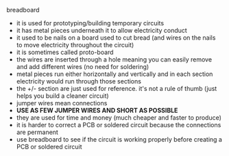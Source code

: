 breadboard 

- it is used for prototyping/building temporary circuits
- it has metal pieces underneath it to allow electricity conduct 
- it used to be nails on a board used to cut bread (and wires on the nails to move electricity throughout the circuit)
- it is sometimes called proto-board
- the wires are inserted through a hole meaning you can easily remove and add different wires (no need for soldering)
- metal pieces run either horizontally and vertically and in each section electricity would run through those sections
- the +/- section are just used for reference. it's not a rule of thumb (just helps you build a cleaner circuit)
- jumper wires mean connections
- **USE AS FEW JUMPER WIRES AND SHORT AS POSSIBLE**
- they are used for time and money (much cheaper and faster to produce)
- it is harder to correct a PCB or soldered circuit because the connections are permanent
- use breadboard to see if the circuit is working properly before creating a PCB or soldered circuit
